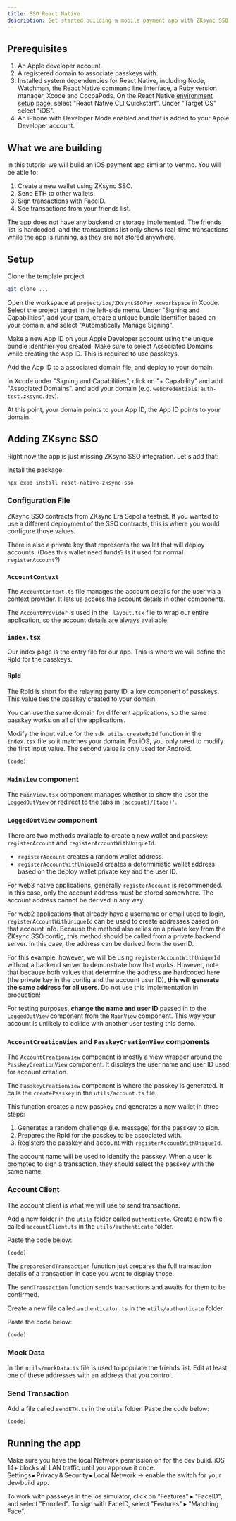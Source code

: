 ```yaml
---
title: SSO React Native
description: Get started building a mobile payment app with ZKsync SSO
---
```


## Prerequisites

1. An Apple developer account.
1. A registered domain to associate passkeys with.
1. Installed system dependencies for React Native,
  including Node, Watchman, the React Native command line interface, a Ruby version manager, Xcode and CocoaPods.
  On the React Native [environment setup page](https://reactnative.dev/docs/0.70/environment-setup),
  select "React Native CLI Quickstart".
  Under "Target OS" select "iOS".
1. An iPhone with Developer Mode enabled and that is added to your Apple Developer account.

## What we are building

In this tutorial we will build an iOS payment app similar to Venmo.
You will be able to:

  1. Create a new wallet using ZKsync SSO.
  1. Send ETH to other wallets.
  1. Sign transactions with FaceID.
  1. See transactions from your friends list.

The app does not have any backend or storage implemented.
The friends list is hardcoded,
and the transactions list only shows real-time transactions while the app is running,
as they are not stored anywhere.

## Setup

Clone the template project

```bash
git clone ...
```

Open the workspace at `project/ios/ZKsyncSSOPay.xcworkspace` in Xcode.
Select the project target in the left-side menu.
Under "Signing and Capabilities",
add your team, create a unique bundle identifier based on your domain,
and select "Automatically Manage Signing".

Make a new App ID on your Apple Developer account using the unique bundle identifier you created.
Make sure to select Associated Domains while creating the App ID.
This is required to use passkeys.

Add the App ID to a associated domain file, and deploy to your domain.

In Xcode under "Signing and Capabilities",
click on "+ Capability" and add "Associated Domains".
and add your domain (e.g. `webcredentials:auth-test.zksync.dev`).

At this point, your domain points to your App ID, the App ID points to your domain.

## Adding ZKsync SSO

Right now the app is just missing ZKsync SSO integration.
Let's add that:

Install the package:

```bash
npx expo install react-native-zksync-sso
```

### Configuration File

ZKsync SSO contracts from ZKsync Era Sepolia testnet.
If you wanted to use a different deployment of the SSO contracts,
this is where you would configure those values.

There is also a private key that represents the wallet that will deploy accounts.
(Does this wallet need funds? Is it used for normal `registerAccount`?)

### `AccountContext`

The `AccountContext.ts` file manages the account details for the user via a context provider.
It lets us access the account details in other components.

The `AccountProvider` is used in the `_layout.tsx` file to wrap our entire application, so the account details are always available.

### `index.tsx`

Our index page is the entry file for our app.
This is where we will define the RpId for the passkeys.

#### RpId

The RpId is short for the relaying party ID,
a key component of passkeys.
This value ties the passkey created to your domain.

You can use the same domain for different applications,
so the same passkey works on all of the applications.

Modify the input value for the `sdk.utils.createRpId` function in the `index.tsx` file
so it matches your domain.
For iOS, you only need to modify the first input value.
The second value is only used for Android.

```tsx
(code)
```

### `MainView` component

The `MainView.tsx` component manages whether to show the user the `LoggedOutView` or redirect to the tabs in `(account)/(tabs)'`.

### `LoggedOutView` component

There are two methods available to create a new wallet and passkey: `registerAccount` and `registerAccountWithUniqueId`.

- `registerAccount` creates a random wallet address.
- `registerAccountWithUniqueId` creates a deterministic wallet address based on the deploy wallet private key and the user ID.

For web3 native applications, generally `registerAccount` is recommended.
In this case, only the account address must be stored somewhere.
The account address cannot be derived in any way.

For web2 applications that already have a username or email used to login,
`registerAccountWithUniqueId` can be used to create addresses based on that account info.
Because the method also relies on a private key from the ZKsync SSO config,
this method should be called from a private backend server.
In this case, the address can be derived from the userID.

For this example, however, we will be using `registerAccountWithUniqueId` without a backend server to demonstrate how that works.
However, note that because both values that determine the address are hardcoded here
(the private key in the config and the account user ID),
**this will generate the same address for all users**.
Do not use this implementation in production!

For testing purposes,
**change the name and user ID** passed in to the `LoggedOutView` component from the `MainView` component.
This way your account is unlikely to collide with another
user testing this demo.

### `AccountCreationView` and `PasskeyCreationView` components

The `AccountCreationView` component is mostly a view wrapper around the `PasskeyCreationView` component.
It displays the user name and user ID used for account creation.

The `PasskeyCreationView` component is where the passkey is generated.
It calls the `createPasskey` in the `utils/account.ts` file.

This function creates a new passkey and generates a new wallet in three steps:

1. Generates a random challenge (i.e. message) for the passkey to sign.
1. Prepares the RpId for the passkey to be associated with.
1. Registers the passkey and account with `registerAccountWithUniqueId`.

The account name will be used to identify the passkey.
When a user is prompted to sign a transaction,
they should select the passkey with the same name.

### Account Client

The account client is what we will use to send transactions.

Add a new folder in the `utils` folder called `authenticate`.
Create a new file called `accountClient.ts` in the `utils/authenticate` folder.

Paste the code below:

```tsx
(code)
```

The `prepareSendTransaction` function just prepares the full transaction details of a transaction in case you want to display those.

The `sendTransaction` function sends transactions and awaits for them to be confirmed.

Create a new file called `authenticator.ts` in the `utils/authenticate` folder.

Paste the code below:

```tsx
(code)
```

### Mock Data

In the `utils/mockData.ts` file is used to populate the friends list.
Edit at least one of these addresses with an address that you control.

### Send Transaction

Add a file called `sendETH.ts` in the `utils` folder.
Paste the code below:

```tsx
(code)
```

## Running the app

Make sure you have the local Network permission on for the dev build.
iOS 14+ blocks all LAN traffic until you approve it once.
Settings ▸ Privacy & Security ▸ Local Network → enable the switch for your dev‑build app.

To work with passkeys in the ios simulator,
click on "Features" ▸ "FaceID", and select "Enrolled".
To sign with FaceID, select "Features" ▸ "Matching Face".
